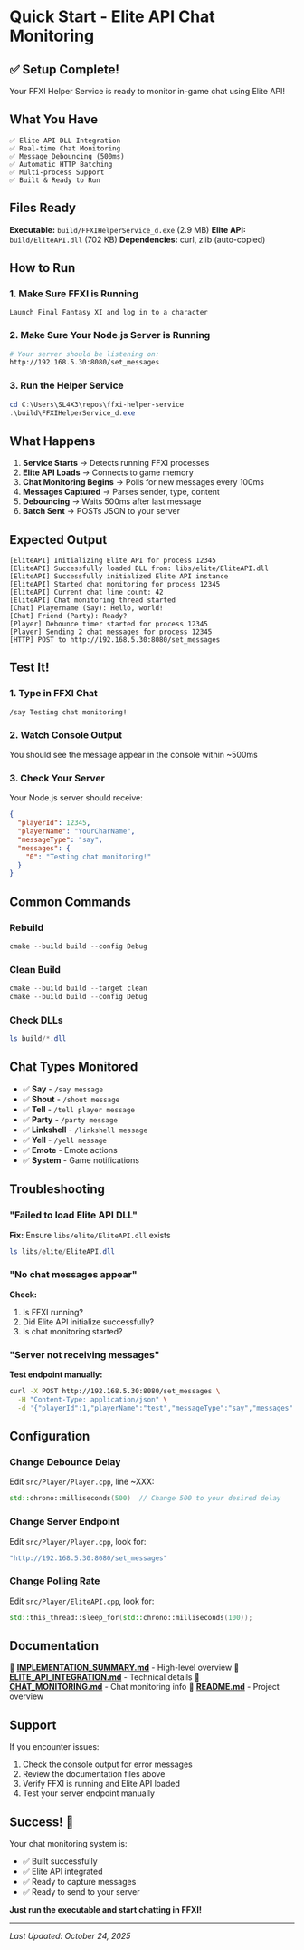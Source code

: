 # Quick Start - Elite API Chat Monitoring

## ✅ Setup Complete!

Your FFXI Helper Service is ready to monitor in-game chat using Elite API!

## What You Have

```
✅ Elite API DLL Integration
✅ Real-time Chat Monitoring
✅ Message Debouncing (500ms)
✅ Automatic HTTP Batching
✅ Multi-process Support
✅ Built & Ready to Run
```

## Files Ready

**Executable:** `build/FFXIHelperService_d.exe` (2.9 MB)
**Elite API:** `build/EliteAPI.dll` (702 KB)
**Dependencies:** curl, zlib (auto-copied)

## How to Run

### 1. Make Sure FFXI is Running
```
Launch Final Fantasy XI and log in to a character
```

### 2. Make Sure Your Node.js Server is Running
```bash
# Your server should be listening on:
http://192.168.5.30:8080/set_messages
```

### 3. Run the Helper Service
```powershell
cd C:\Users\SL4X3\repos\ffxi-helper-service
.\build\FFXIHelperService_d.exe
```

## What Happens

1. **Service Starts** → Detects running FFXI processes
2. **Elite API Loads** → Connects to game memory
3. **Chat Monitoring Begins** → Polls for new messages every 100ms
4. **Messages Captured** → Parses sender, type, content
5. **Debouncing** → Waits 500ms after last message
6. **Batch Sent** → POSTs JSON to your server

## Expected Output

```
[EliteAPI] Initializing Elite API for process 12345
[EliteAPI] Successfully loaded DLL from: libs/elite/EliteAPI.dll
[EliteAPI] Successfully initialized Elite API instance
[EliteAPI] Started chat monitoring for process 12345
[EliteAPI] Current chat line count: 42
[EliteAPI] Chat monitoring thread started
[Chat] Playername (Say): Hello, world!
[Chat] Friend (Party): Ready?
[Player] Debounce timer started for process 12345
[Player] Sending 2 chat messages for process 12345
[HTTP] POST to http://192.168.5.30:8080/set_messages
```

## Test It!

### 1. Type in FFXI Chat
```
/say Testing chat monitoring!
```

### 2. Watch Console Output
You should see the message appear in the console within ~500ms

### 3. Check Your Server
Your Node.js server should receive:
```json
{
  "playerId": 12345,
  "playerName": "YourCharName",
  "messageType": "say",
  "messages": {
    "0": "Testing chat monitoring!"
  }
}
```

## Common Commands

### Rebuild
```powershell
cmake --build build --config Debug
```

### Clean Build
```powershell
cmake --build build --target clean
cmake --build build --config Debug
```

### Check DLLs
```powershell
ls build/*.dll
```

## Chat Types Monitored

- ✅ **Say** - `/say message`
- ✅ **Shout** - `/shout message`
- ✅ **Tell** - `/tell player message`
- ✅ **Party** - `/party message`
- ✅ **Linkshell** - `/linkshell message`
- ✅ **Yell** - `/yell message`
- ✅ **Emote** - Emote actions
- ✅ **System** - Game notifications

## Troubleshooting

### "Failed to load Elite API DLL"
**Fix:** Ensure `libs/elite/EliteAPI.dll` exists
```powershell
ls libs/elite/EliteAPI.dll
```

### "No chat messages appear"
**Check:**
1. Is FFXI running?
2. Did Elite API initialize successfully?
3. Is chat monitoring started?

### "Server not receiving messages"
**Test endpoint manually:**
```bash
curl -X POST http://192.168.5.30:8080/set_messages \
  -H "Content-Type: application/json" \
  -d '{"playerId":1,"playerName":"test","messageType":"say","messages":{"0":"test"}}'
```

## Configuration

### Change Debounce Delay
Edit `src/Player/Player.cpp`, line ~XXX:
```cpp
std::chrono::milliseconds(500)  // Change 500 to your desired delay
```

### Change Server Endpoint
Edit `src/Player/Player.cpp`, look for:
```cpp
"http://192.168.5.30:8080/set_messages"
```

### Change Polling Rate
Edit `src/Player/EliteAPI.cpp`, look for:
```cpp
std::this_thread::sleep_for(std::chrono::milliseconds(100));
```

## Documentation

📖 **[IMPLEMENTATION_SUMMARY.md](IMPLEMENTATION_SUMMARY.md)** - High-level overview
📖 **[ELITE_API_INTEGRATION.md](ELITE_API_INTEGRATION.md)** - Technical details
📖 **[CHAT_MONITORING.md](CHAT_MONITORING.md)** - Chat monitoring info
📖 **[README.md](README.md)** - Project overview

## Support

If you encounter issues:
1. Check the console output for error messages
2. Review the documentation files above
3. Verify FFXI is running and Elite API loaded
4. Test your server endpoint manually

## Success! 🎉

Your chat monitoring system is:
- ✅ Built successfully
- ✅ Elite API integrated
- ✅ Ready to capture messages
- ✅ Ready to send to your server

**Just run the executable and start chatting in FFXI!**

---

_Last Updated: October 24, 2025_
